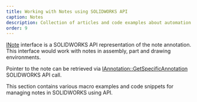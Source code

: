 ```yaml
---
title: Working with Notes using SOLIDWORKS API
caption: Notes
description: Collection of articles and code examples about automation of SOLIDWORKS notes annotations
order: 9
---
```

[INote](http://help.solidworks.com/2018/english/api/sldworksapi/SolidWorks.Interop.sldworks~SolidWorks.Interop.sldworks.INote.html) interface is a SOLIDWORKS API representation of the note annotation. This interface would work with notes in assembly, part and drawing environments.

Pointer to the note can be retrieved via [IAnnotation::GetSpecificAnnotation](http://help.solidworks.com/2018/english/api/sldworksapi/solidworks.interop.sldworks~solidworks.interop.sldworks.iannotation~getspecificannotation.html) SOLIDWORKS API call.

This section contains various macro examples and code snippets for managing notes in SOLIDWORKS using API.